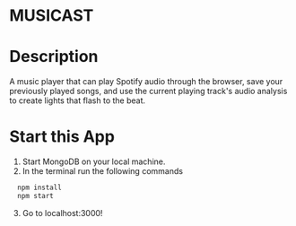 # MUSICAST

# Description
  A music player that can play Spotify audio through the browser, save your previously played songs, and use the current playing track's audio analysis to create lights that flash to the beat.

# Start this App
1. Start MongoDB on your local machine.
2. In the terminal run the following commands
  ```sh
    npm install
    npm start
  ```
  3. Go to localhost:3000!